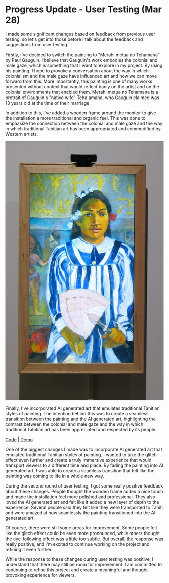 # Progress Update - User Testing (Mar 28)
I made some significant changes based on feedback from previous user testing, so let's get into those before I talk about the feedback and suggestions from user testing.

Firstly, I've decided to switch the painting to "Merahi metua no Tehamana" by Paul Gauguin. I believe that Gauguin's work embodies the colonial and male gaze, which is something that I want to explore in my project. By using his painting, I hope to provoke a conversation about the way in which colonialism and the male gaze have influenced art and how we can move forward from this. More importantly, this painting is one of many works presented without context that would reflect badly on the artist and on the colonial environments that enabled them. Merahi metua no Tehamana is a protrait of Gauguin's "native wife" Teha'amana, who Gauguin claimed was 13 years old at the time of their marriage.

In addition to this, I've added a wooden frame around the monitor to give the installation a more traditional and organic feel. This was done to emphasize the connection between the colonial and male gaze and the way in which traditional Tahitian art has been appropriated and commodified by Western artists.

<p align="center">
  <img width="600" src="https://github.com/mlk525/capstone/blob/main/images/IMG_1528%20(2).JPG">
</p>

Finally, I've incorporated AI generated art that emulates traditional Tahitian styles of painting. The intention behind this was to create a seamless transition between the painting and the AI generated art, highlighting the contrast between the colonial and male gaze and the way in which traditional Tahitian art has been appreciated and respected by its people.

[Code](https://editor.p5js.org/taxicabguy/sketches/2da17lkPg) | [Demo](https://editor.p5js.org/taxicabguy/full/2da17lkPg)

One of the biggest changes I made was to incorporate AI generated art that emulated traditional Tahitian styles of painting. I wanted to take the glitch effect even further and create a truly immersive experience that would transport viewers to a different time and place. By fading the painting into AI generated art, I was able to create a seamless transition that felt like the painting was coming to life in a whole new way.

During the second round of user testing, I got some really positive feedback about these changes. People thought the wooden frame added a nice touch and made the installation feel more polished and professional. They also loved the AI generated art and felt like it added a new layer of depth to the experience. Several people said they felt like they were transported to Tahiti and were amazed at how seamlessly the painting transitioned into the AI generated art.

Of course, there were still some areas for improvement. Some people felt like the glitch effect could be even more pronounced, while others thought the eye-following effect was a little too subtle. But overall, the response was really positive, and I'm excited to continue working on the project and refining it even further.

While the response to these changes during user testing was positive, I understand that there may still be room for improvement. I am committed to continuing to refine this project and create a meaningful and thought-provoking experience for viewers.
